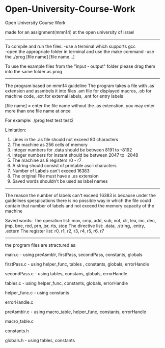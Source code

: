 # Open-University-Course-Work
Open University Course Work 


made for an assignment(mmn14) at the open university of israel 
_____________________________________________________________

To compile and run the files:
 -use a terminal which supports gcc   
 -open the appropriate folder in terminal and use the make command
 -use the ./prog [file name] [file name...]  

To use the example files from the "input - output" folder please drag them into the same folder as prog
_____________________________________________________________

The program based on mmn14 guideline
The program takes a file with .as extension and assmbels it into files
.am file for displayed macros, .ob for machine code, .ext for external labels, .ent for entry labels

[file name] = enter the file name without the .as extenstion, you may enter more than one file name at once

For example: ./prog test test test2

Limitation: 
1. Lines in the .as file should not exceed 80 characters
2. The machine as 256 cells of memory
3. integer numbers for .data should be between 8191 to -8192
4. integer numbers for instant should be between 2047 to -2048
5. The machine as 8 registers r0 - r7
6. A string should consist of printable ascii characters
7. Number of Labels can't exceed 16383
8. The original File must have a .as extension
9. Saved words shouldn't be used as label names
______________________________________________________________

The reason the number of labels can't exceed 16383 is because under the guidelines spespications
there is no possible way in which the file could contain that number of labels and not exceed the memory capacity of the machine

Saved words:
The operation list: mov, cmp, add, sub, not, clr, lea, inc, dec, jmp, bne, red, prn, jsr, rts, stop
The directive list: .data, .string, .entry, .extern
The register list: r0, r1, r2, r3, r4, r5, r6, r7

_____________________________________________________________
the program files are stractured as:

main.c - using preAsmblr, firstPass, secondPass, constants, globals

firstPass.c - using helper_func, tables , constants, globals, errorHandle

secondPass.c - using tables, constans, globals, errorHandle

tables.c - using helper_func, constants, globals, errorHandle

helper_func.c - using constants

errorHandle.c 

preAsmblr.c - using macro_table, helper_func, constants, errorHandle

macro_table.c 

constants.h

globals.h - using tables, constants


